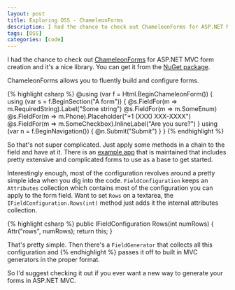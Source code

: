 ```yaml
---
layout: post
title: Exploring OSS - ChameleonForms
description: I had the chance to check out ChameleonForms for ASP.NET MVC form creation and it's a nice library.
tags: [OSS]
categories: [code]
---
```


I had the chance to check out
[ChameleonForms](https://github.com/MRCollective/ChameleonForms)
for ASP.NET MVC form creation and it's a nice library. You can get it from the
[NuGet package](http://www.nuget.org/packages/ChameleonForms/).

ChameleonForms allows you to fluently build and configure forms.

{% highlight csharp %}
@using (var f = Html.BeginChameleonForm()) {
    using (var s = f.BeginSection("A form")) {
        @s.FieldFor(m => m.RequiredString).Label("Some string")
        @s.FieldFor(m => m.SomeEnum)
        @s.FieldFor(m => m.Phone).Placeholder("+1 (XXX) XXX-XXXX")
        @s.FieldFor(m => m.SomeCheckbox).InlineLabel("Are you sure?")
    }
    using (var n = f.BeginNavigation()) {
        @n.Submit("Submit")
    }
}
{% endhighlight %}

So that's not super complicated. Just apply some methods in a chain to the field and have at it.
There is an [example app](https://github.com/MRCollective/ChameleonForms/tree/master/ChameleonForms.Example)
that is maintained that includes pretty extensive and complicated forms to use as a base to get started.  

Interestingly enough, most of the configuration revolves around a pretty simple idea when you dig into the code.
`FieldConfiguration` keeps an `Attributes` collection which contains most of the configuration you can apply
to the form field. Want to set `Rows` on a textarea, the `IFieldConfiguration.Rows(int)` method just adds
it the internal attributes collection.

{% highlight csharp %}
public IFieldConfiguration Rows(int numRows)
{
    Attr("rows", numRows);
    return this;
}

That's pretty simple. Then there's a `FieldGenerator` that collects all this configuration and
{% endhighlight %}
passes it off to built in MVC generators in the proper format.

So I'd suggest checking it out if you ever want a new way to generate your forms in ASP.NET MVC.
